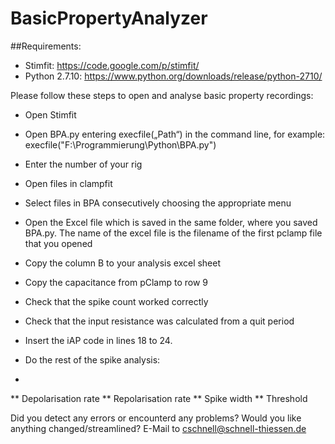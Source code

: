 # BasicPropertyAnalyzer

##Requirements:
* Stimfit: https://code.google.com/p/stimfit/
* Python 2.7.10: https://www.python.org/downloads/release/python-2710/


Please follow these steps to open and analyse basic property recordings:

* Open Stimfit
* Open BPA.py entering execfile(„Path“) in the command line, for example: execfile("F:\Programmierung\Python\BPA.py")
* Enter the number of your rig
* Open files in clampfit
* Select files in BPA consecutively choosing the appropriate menu
* Open the Excel file which is saved in the same folder, where you saved BPA.py. The name of the excel file is the filename of the first pclamp file that you opened
* Copy the column B to your analysis excel sheet
* Copy the capacitance from pClamp to row 9
* Check that the spike count worked correctly
* Check that the input resistance was calculated from a quit period

* Insert the iAP code in lines 18 to 24.
* Do the rest of the spike analysis:
* 

** Depolarisation rate
** Repolarisation rate
** Spike width
** Threshold

Did you detect any errors or encounterd any problems? Would you like anything changed/streamlined? E-Mail to cschnell@schnell-thiessen.de

